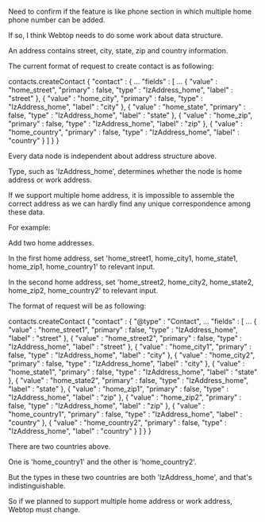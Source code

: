 Need to confirm if the feature is like phone section in which multiple home phone number can be added.

If so, I think Webtop needs to do some work about data structure.

An address contains street, city, state, zip and country information.

The current format of request to create contact is as following:

contacts.createContact {
	"contact" : {
		...
		"fields" : [
                              ...
                              {
				"value" : "home_street",
				"primary" : false,
				"type" : "lzAddress_home",
				"label" : "street"
			}, {
				"value" : "home_city",
				"primary" : false,
				"type" : "lzAddress_home",
				"label" : "city"
			}, {
				"value" : "home_state",
				"primary" : false,
				"type" : "lzAddress_home",
				"label" : "state"
			}, {
				"value" : "home_zip",
				"primary" : false,
				"type" : "lzAddress_home",
				"label" : "zip"
			}, {
				"value" : "home_country",
				"primary" : false,
				"type" : "lzAddress_home",
				"label" : "country"
			}
		]
	}
}

Every data node is independent about address structure above.

Type, such as 'lzAddress_home', determines whether the node is home address or work address. 

If we support multiple home address, it is impossible to assemble the correct address as we can hardly find any unique correspondence among these data.

For example: 

Add two home addresses.

In the first home address, set 'home_street1, home_city1, home_state1, home_zip1, home_country1' to relevant input.

In the second home address, set 'home_street2, home_city2, home_state2, home_zip2, home_country2' to relevant input.

The format of request will be as following:

contacts.createContact {
	"contact" : {
		"@type" : "Contact",
		...
		"fields" : [
                              ...
                              {
				"value" : "home_street1",
				"primary" : false,
				"type" : "lzAddress_home",
				"label" : "street"
			}, {
				"value" : "home_street2",
				"primary" : false,
				"type" : "lzAddress_home",
				"label" : "street"
			}, {
				"value" : "home_city1",
				"primary" : false,
				"type" : "lzAddress_home",
				"label" : "city"
			}, {
				"value" : "home_city2",
				"primary" : false,
				"type" : "lzAddress_home",
				"label" : "city"
			}, {
				"value" : "home_state1",
				"primary" : false,
				"type" : "lzAddress_home",
				"label" : "state"
			}, {
				"value" : "home_state2",
				"primary" : false,
				"type" : "lzAddress_home",
				"label" : "state"
			}, {
				"value" : "home_zip1",
				"primary" : false,
				"type" : "lzAddress_home",
				"label" : "zip"
			}, {
				"value" : "home_zip2",
				"primary" : false,
				"type" : "lzAddress_home",
				"label" : "zip"
			}, {
				"value" : "home_country1",
				"primary" : false,
				"type" : "lzAddress_home",
				"label" : "country"
			}, {
				"value" : "home_country2",
				"primary" : false,
				"type" : "lzAddress_home",
				"label" : "country"
			}
		]
	}
}

There are two countries above.

One is 'home_country1' and the other is 'home_country2'.

But the types in these two countries are both 'lzAddress_home', and that's indistinguishable.

So if we planned to support multiple home address or work address, Webtop must change.
